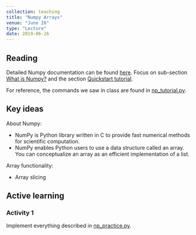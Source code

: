 ```yaml
---
collection: teaching
title: "Numpy Arrays"
venue: "June 26"
type: "Lecture"
date: 2019-06-26
---
```


## Reading
Detailed Numpy documentation can be found [here](https://docs.scipy.org/doc/numpy/user/index.html#user). Focus on sub-section [What is Numpy?](https://docs.scipy.org/doc/numpy/user/whatisnumpy.html) and the section
[Quickstart tutorial](https://docs.scipy.org/doc/numpy/user/quickstart.html).

For reference, the commands we saw in class are found in [np_tutorial.py](https://lgw2.github.io/teaching/csci127-summer-2019/lectures/np_tutorial.py).

## Key ideas

About Numpy:
* NumPy is Python library written in C to provide fast numerical methods for scientific computation.
* NumPy enables Python users to use a data structure called an array. You can conceptualize an array as an efficient implementation of a list.

Array functionality:
* Array slicing

## Active learning

### Activity 1
Implement everything described in [np_practice.py](https://lgw2.github.io/teaching/csci127-summer-2019/lectures/activities/np_practice.py).

